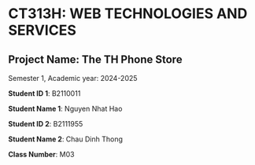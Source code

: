 # CT313H: WEB TECHNOLOGIES AND SERVICES

## Project Name: The TH Phone Store

Semester 1, Academic year: 2024-2025

**Student ID 1**: B2110011

**Student Name 1**: Nguyen Nhat Hao

**Student ID 2**: B2111955

**Student Name 2**: Chau Dinh Thong

**Class Number**: M03

